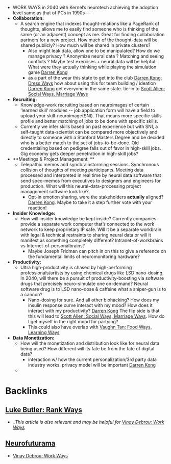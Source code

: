 - WORK WAYS in 2040 with Kernel’s neurotech achieving the adoption level same as that of PCs in 1990s---
- **Collaboration:**
    - A search engine that indexes thought-relations like a PageRank of thoughts, allows me to easily find someone who is thinking of the same (or an adjacent) concept as me. Great for finding collaboration partners for a new project. How much of the thought-data will be shared publicly? How much will be shared in private clusters?
        - Also might leak data, allow one to be manipulated? How do we manage privacy ? Anonymize neural data ? Matching and seeing conflicts ? Maybe test exercises + neural data will be helpful. What were they actually thinking while playing the simulation game [Darren Kong](<Darren Kong.md>)
        - as a part of the wear this state to get into the club [Darren Kong: Dress Ways](<Darren Kong: Dress Ways.md>) how about using this for team building / ideation [Darren Kong](<Darren Kong.md>) get everyone in the same state. tie-in to [Scott Allen: Social Ways, Marriage Ways](<Scott Allen: Social Ways, Marriage Ways.md>)
- **Recruiting:**
    - Knowledge-work recruiting based on neuroimages of certain ‘learned skill’ modules -- job application form will have a field to upload your skill-neuroimage(SNI). That means more specific skills profile and better matching of jobs to be done with specific skills.
    - Currently we infer skills based on past experience but with SNI, a self-taught data-scientist can be compared more objectively and directly to someone with a Stanford Masters Degree and be decided who is a better match to the set of jobs-to-be-done. Old credentialing based on pedigree falls out of favor in high-skill jobs. Gig economy gets deeper penetration in high-skill jobs?
- **Meetings & Project Management: **
    - Telepathic memos and syncbrainstorming sessions. Synchronous collision of thoughts of meeting participants. Meeting data processed and interpreted in real time by neural data software that send spec-memos from executives to designers and engineers for production. What will this neural-data-processing project management software look like?
        - Opt-in emotion sharing, were the stakeholders __actually__ aligned? [Darren Kong](<Darren Kong.md>). Maybe to take it a step further vote with your reaction!
- **Insider Knowledge:**
    - How will insider knowledge be kept inside? Currently companies provide a separate work computer that’s connected to the work network to keep proprietary IP safe. Will it be a separate workbrain with legal & technical restraints to sharing neural data or will it manifest as something completely different? Intranet-of-workbrains vs Internet-of-personalbrains?
        - Maybe Joseph Fridman can pitch in on this to give a reference on the fundamental limits of neuromonitoring hardware?
- **Productivity:**
    - Ultra high-productivity is chased by high-performing professionals/artists by using chemical drugs like LSD nano-dosing. In 2040, will there be a pursuit of productivity-boosting via software drugs that precisely neuro-simulate one on-demand? Neural software drug is to LSD nano-dose & caffeine what a sniper-gun is to a cannon?
        - Nano-dosing for sure. And all other biohacking? How does my insulin response curve interact with my mood? How does it interact with my productivity? [Darren Kong](<Darren Kong.md>) The flip side is that this will lead to [Scott Allen: Social Ways, Marriage Ways](<Scott Allen: Social Ways, Marriage Ways.md>). How do I get myself in the right mood for partying? 
        - This could also have overlap with [Vaughn Tan: Food Ways, Learning Ways](<Vaughn Tan: Food Ways, Learning Ways.md>)
- **Data Monetization:**
    - How will the monetization and distribution look like for neural data being used? How different will its fate be from the fate of digital data?
        - interaction w/ how the current personalization/3rd party data industry works. privacy model will be important [Darren Kong](<Darren Kong.md>)
    - 

# Backlinks
## [Luke Butler: Rank Ways](<Luke Butler: Rank Ways.md>)
- __This article is also relevant and may be helpful for [Vinay Debrou: Work Ways](<Vinay Debrou: Work Ways.md>)_

## [Neurofuturama](<Neurofuturama.md>)
- [Vinay Debrou: Work Ways](<Vinay Debrou: Work Ways.md>)

